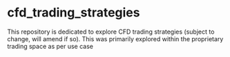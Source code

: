 # cfd_trading_strategies
 This repository is dedicated to explore CFD trading strategies (subject to change, will amend if so). This was primarily explored within the proprietary trading space as per use case
